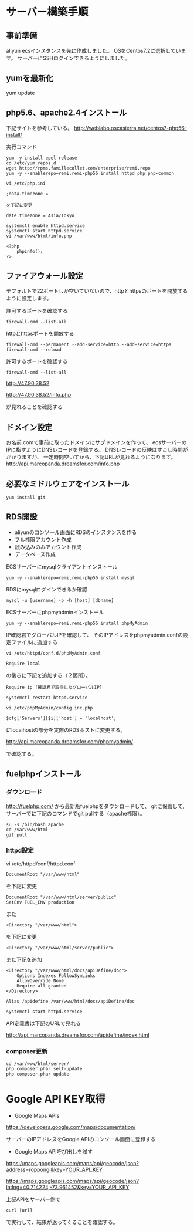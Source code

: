 # サーバー構築手順
## 事前準備
aliyun ecsインスタンスを先に作成しました。
OSをCentos7.2に選択しています。
サーバーにSSHログインできるようにしました。

## yumを最新化
yum update

## php5.6、apache2.4インストール
下記サイトを参考している。
http://weblabo.oscasierra.net/centos7-php56-install/

実行コマンド

    yum -y install epel-release
    cd /etc/yum.repos.d
    wget http://rpms.famillecollet.com/enterprise/remi.repo
    yum -y --enablerepo=remi,remi-php56 install httpd php php-common

    vi /etc/php.ini

    ;data.timezone = 

    を下記に変更

    date.timezone = Asia/Tokyo

    systemctl enable httpd.service
    systemctl start httpd.service
    vi /var/www/html/info.php

    <?php
        phpinfo();
    ?>


## ファイアウォール設定
デフォルトで22ポートしか空いていないので、httpとhttpsのポートを開放するように設定します。

許可するポートを確認する

    firewall-cmd --list-all

httpとhttpsポートを開放する

    firewall-cmd --permanent --add-service=http --add-service=https
    firewall-cmd --reload

許可するポートを確認する

    firewall-cmd --list-all

http://47.90.38.52

http://47.90.38.52/info.php

が見れることを確認する

## ドメイン設定
お名前.comで事前に取ったドメインにサブドメインを作って、
ecsサーバーのIPに指すようにDNSレコードを登録する。
DNSレコードの反映はすこし時間がかかりますが、
一定時間空いてから、下記URLが見れるようになります。
http://api.marcopanda.dreamsfor.com/info.php

## 必要なミドルウェアをインストール
    yum install git

## RDS開設
- aliyunのコンソール画面にRDSのインスタンスを作る
- フル権限アカウント作成
- 読み込みのみアカウント作成
- データベース作成

ECSサーバーにmysqlクライアントインストール

    yum -y --enablerepo=remi,remi-php56 install mysql

RDSにmysqlログインできるか確認

    mysql -u [username] -p -h [host] [dbname]

ECSサーバーにphpmyadminインストール

    yum -y --enablerepo=remi,remi-php56 install phpMyAdmin

IP確認君でグローバルIPを確認して、
そのIPアドレスをphpmyadmin.confの設定ファイルに追加する

    vi /etc/httpd/conf.d/phpMyAdmin.conf

    Require local

の後ろに下記を追加する（２箇所）。

    Require ip [確認君で取得したグローバルIP]

    systemctl restart httpd.service

    vi /etc/phpMyAdmin/config.inc.php

    $cfg['Servers'][$i]['host'] = 'localhost';

にlocalhostの部分を実際のRDSホストに変更する。

http://api.marcopanda.dreamsfor.com/phpmyadmin/

で確認する。

## fuelphpインストール

### ダウンロード

http://fuelphp.com/
から最新版fuelphpをダウンロードして、
gitに保管して、サーバーでに下記のコマンドでgit pullする（apache権限）。

    su -s /bin/bash apache
    cd /var/www/html
    git pull

### httpd設定

vi /etc/httpd/conf/httpd.conf

    DocumentRoot "/var/www/html"

を下記に変更

    DocumentRoot "/var/www/html/server/public"
    SetEnv FUEL_ENV production

また

    <Directory "/var/www/html">
	
を下記に変更

    <Directory "/var/www/html/server/public">

また下記を追加

    <Directory "/var/www/html/docs/apiDefine/doc">
        Options Indexes FollowSymLinks
        AllowOverride None
        Require all granted
    </Directory>

    Alias /apidefine /var/www/html/docs/apiDefine/doc

    systemctl start httpd.service

API定義書は下記のURLで見れる

http://api.marcopanda.dreamsfor.com/apidefine/index.html

### composer更新

    cd /var/www/html/server/
    php composer.phar self-update
    php composer.phar update



# Google API KEY取得
- Google Maps APIs

https://developers.google.com/maps/documentation/

サーバーのIPアドレスをGoogle APIのコンソール画面に登録する

- Google Maps API呼び出しを試す

https://maps.googleapis.com/maps/api/geocode/json?address=roppongi&key=YOUR_API_KEY

https://maps.googleapis.com/maps/api/geocode/json?latlng=40.714224,-73.961452&key=YOUR_API_KEY

上記APIをサーバー側で

    curl [url]

で実行して、結果が返ってくることを確認する。
